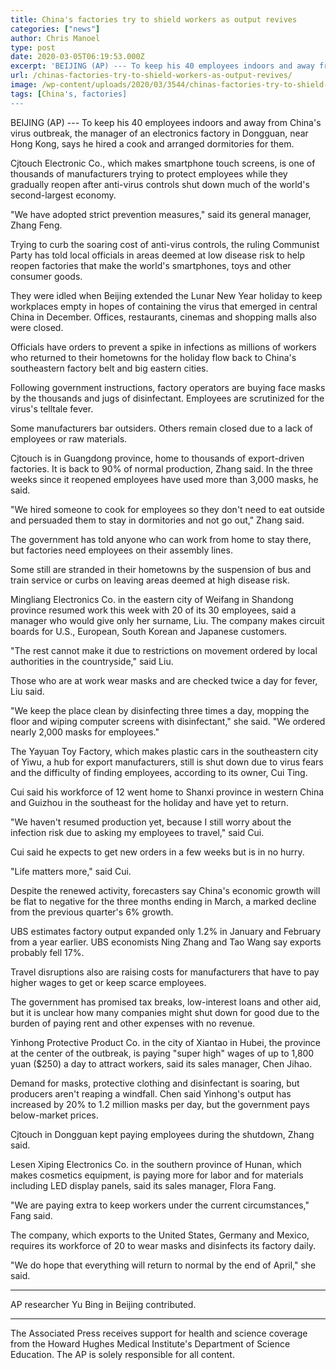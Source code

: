 ```yaml
---
title: China's factories try to shield workers as output revives
categories: ["news"]
author: Chris Manoel
type: post
date: 2020-03-05T06:19:53.000Z
excerpt: 'BEIJING (AP) --- To keep his 40 employees indoors and away from China''s virus outbreak, the manager of an electronics factory in Dongguan, near Hong Kong, says he hired a cook and arranged dormitories for them. Cjtouch Electronic Co., which makes smartphone touch screens, is one of thousands of manufacturers trying to protect employees while&hellip;'
url: /chinas-factories-try-to-shield-workers-as-output-revives/
image: /wp-content/uploads/2020/03/3544/chinas-factories-try-to-shield-workers-as-output-revives.jpg
tags: [China's, factories]
---
```


BEIJING (AP) --- To keep his 40 employees indoors and away from China's virus outbreak, the manager of an electronics factory in Dongguan, near Hong Kong, says he hired a cook and arranged dormitories for them.

Cjtouch Electronic Co., which makes smartphone touch screens, is one of thousands of manufacturers trying to protect employees while they gradually reopen after anti-virus controls shut down much of the world's second-largest economy.

"We have adopted strict prevention measures," said its general manager, Zhang Feng.

Trying to curb the soaring cost of anti-virus controls, the ruling Communist Party has told local officials in areas deemed at low disease risk to help reopen factories that make the world's smartphones, toys and other consumer goods.

They were idled when Beijing extended the Lunar New Year holiday to keep workplaces empty in hopes of containing the virus that emerged in central China in December. Offices, restaurants, cinemas and shopping malls also were closed.

Officials have orders to prevent a spike in infections as millions of workers who returned to their hometowns for the holiday flow back to China's southeastern factory belt and big eastern cities.

Following government instructions, factory operators are buying face masks by the thousands and jugs of disinfectant. Employees are scrutinized for the virus's telltale fever.

Some manufacturers bar outsiders. Others remain closed due to a lack of employees or raw materials.

Cjtouch is in Guangdong province, home to thousands of export-driven factories. It is back to 90% of normal production, Zhang said. In the three weeks since it reopened employees have used more than 3,000 masks, he said.

"We hired someone to cook for employees so they don't need to eat outside and persuaded them to stay in dormitories and not go out," Zhang said.

The government has told anyone who can work from home to stay there, but factories need employees on their assembly lines.

Some still are stranded in their hometowns by the suspension of bus and train service or curbs on leaving areas deemed at high disease risk.

Mingliang Electronics Co. in the eastern city of Weifang in Shandong province resumed work this week with 20 of its 30 employees, said a manager who would give only her surname, Liu. The company makes circuit boards for U.S., European, South Korean and Japanese customers.

"The rest cannot make it due to restrictions on movement ordered by local authorities in the countryside," said Liu.

Those who are at work wear masks and are checked twice a day for fever, Liu said.

"We keep the place clean by disinfecting three times a day, mopping the floor and wiping computer screens with disinfectant," she said. "We ordered nearly 2,000 masks for employees."

The Yayuan Toy Factory, which makes plastic cars in the southeastern city of Yiwu, a hub for export manufacturers, still is shut down due to virus fears and the difficulty of finding employees, according to its owner, Cui Ting.

Cui said his workforce of 12 went home to Shanxi province in western China and Guizhou in the southeast for the holiday and have yet to return.

"We haven't resumed production yet, because I still worry about the infection risk due to asking my employees to travel," said Cui.

Cui said he expects to get new orders in a few weeks but is in no hurry.

"Life matters more," said Cui.

Despite the renewed activity, forecasters say China's economic growth will be flat to negative for the three months ending in March, a marked decline from the previous quarter's 6% growth.

UBS estimates factory output expanded only 1.2% in January and February from a year earlier. UBS economists Ning Zhang and Tao Wang say exports probably fell 17%.

Travel disruptions also are raising costs for manufacturers that have to pay higher wages to get or keep scarce employees.

The government has promised tax breaks, low-interest loans and other aid, but it is unclear how many companies might shut down for good due to the burden of paying rent and other expenses with no revenue.

Yinhong Protective Product Co. in the city of Xiantao in Hubei, the province at the center of the outbreak, is paying "super high" wages of up to 1,800 yuan ($250) a day to attract workers, said its sales manager, Chen Jihao.

Demand for masks, protective clothing and disinfectant is soaring, but producers aren't reaping a windfall. Chen said Yinhong's output has increased by 20% to 1.2 million masks per day, but the government pays below-market prices.

Cjtouch in Dongguan kept paying employees during the shutdown, Zhang said.

Lesen Xiping Electronics Co. in the southern province of Hunan, which makes cosmetics equipment, is paying more for labor and for materials including LED display panels, said its sales manager, Flora Fang.

"We are paying extra to keep workers under the current circumstances," Fang said.

The company, which exports to the United States, Germany and Mexico, requires its workforce of 20 to wear masks and disinfects its factory daily.

"We do hope that everything will return to normal by the end of April," she said.

* * *

AP researcher Yu Bing in Beijing contributed.

* * *

The Associated Press receives support for health and science coverage from the Howard Hughes Medical Institute's Department of Science Education. The AP is solely responsible for all content.
